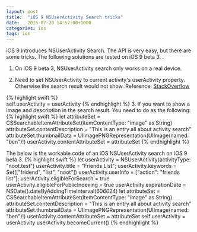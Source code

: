 ```yaml
---
layout: post
title:  "iOS 9 NSUserActivity Search tricks"
date:   2015-07-20 14:57:00+1000
categories: ios
tags: ios
---
```


iOS 9 introduces NSUserActivity Search. The API is very easy, but there are some tricks. The following solutions are tested on iOS 9 beta 3. .

1. On iOS 9 beta 3, NSUserActivity search only works on a real device.

2. Need to set NSUserActivity to current activity's userActivity property.
Otherwise the search result would not show. Reference: [StackOverflow](http://stackoverflow.com/questions/30836398/make-app-activities-and-states-searchable-by-using-nsuseractivity)

{% highlight swift %}       
       self.userActivity = userActivity
{% endhighlight %}
3. If you want to show a image and description in the search result. You need to do as the following:
{% highlight swift %}
let attributeSet = CSSearchableItemAttributeSet(itemContentType: "image" as String)
attributeSet.contentDescription = "This is an entry all about activity search"
attributeSet.thumbnailData = UIImagePNGRepresentation(UIImage(named: "ben")!)
userActivity.contentAttributeSet = attributeSet
{% endhighlight %}

The below is the workable code of an iOS NSUserActivity search on iOS 9 beta 3.
{% highlight swift %}
  let userActivity = NSUserActivity(activityType: "noot.test")
 userActivity.title = "Friends List";
 userActivity.keywords = Set(["fridend", "list", "noot"])
 userActivity.userInfo = ["action": "friends list"];
 userActivity.eligibleForSearch = true
 userActivity.eligibleForPublicIndexing = true
 userActivity.expirationDate = NSDate().dateByAddingTimeInterval(60*60*24)
 let attributeSet = CSSearchableItemAttributeSet(itemContentType: "image" as String)
 attributeSet.contentDescription = "This is an entry all about activity search"
 attributeSet.thumbnailData = UIImagePNGRepresentation(UIImage(named: "ben")!)
 userActivity.contentAttributeSet = attributeSet
 self.userActivity = userActivity
 userActivity.becomeCurrent()
{% endhighlight %}

